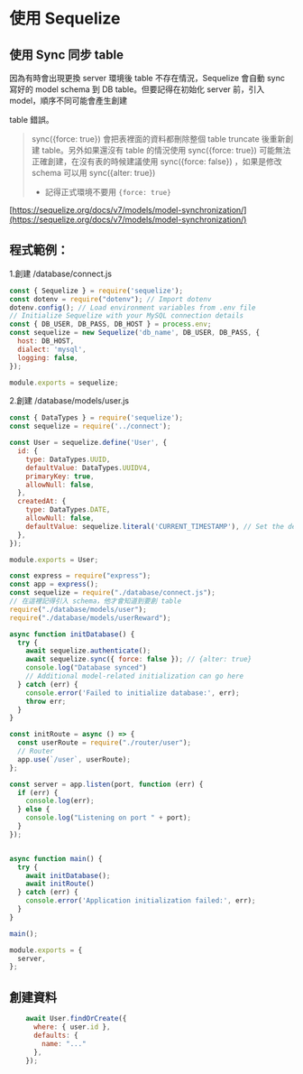# 使用 Sequelize

## 使用 Sync 同步 table

因為有時會出現更換 server 環境後 table 不存在情況，Sequelize 會自動 sync 寫好的 model schema 到 DB table。但要記得在初始化 server 前，引入 model，順序不同可能會產生創建

table 錯誤。

> sync({force: true}) 會把表裡面的資料都刪除整個 table truncate 後重新創建 table。另外如果還沒有 table 的情況使用 sync({force: true})  可能無法正確創建，在沒有表的時候建議使用  sync({force: false}) ，如果是修改 schema 可以用 sync({alter: true})
>
> * 記得正式環境不要用 `{force: true}` &#x20;

[https://sequelize.org/docs/v7/models/model-synchronization/](https://sequelize.org/docs/v7/models/model-synchronization/)

## 程式範例：

1.創建 /database/connect.js

```javascript
const { Sequelize } = require('sequelize');
const dotenv = require("dotenv"); // Import dotenv
dotenv.config(); // Load environment variables from .env file
// Initialize Sequelize with your MySQL connection details
const { DB_USER, DB_PASS, DB_HOST } = process.env;
const sequelize = new Sequelize('db_name', DB_USER, DB_PASS, {
  host: DB_HOST,
  dialect: 'mysql',
  logging: false, 
});

module.exports = sequelize;
```

2.創建 /database/models/user.js

```javascript
const { DataTypes } = require('sequelize');
const sequelize = require('../connect');

const User = sequelize.define('User', {
  id: {
    type: DataTypes.UUID,
    defaultValue: DataTypes.UUIDV4,
    primaryKey: true,
    allowNull: false,
  },
  createdAt: {
    type: DataTypes.DATE,
    allowNull: false,
    defaultValue: sequelize.literal('CURRENT_TIMESTAMP'), // Set the default value to the current timestamp
  },
});

module.exports = User;
```

```javascript
const express = require("express");
const app = express();
const sequelize = require("./database/connect.js");
// 在這裡記得引入 schema，他才會知道到要創 table
require("./database/models/user");
require("./database/models/userReward");

async function initDatabase() {
  try {
    await sequelize.authenticate();
    await sequelize.sync({ force: false }); // {alter: true}
    console.log("Database synced")
    // Additional model-related initialization can go here
  } catch (err) {
    console.error('Failed to initialize database:', err);
    throw err;
  }
}

const initRoute = async () => {
  const userRoute = require("./router/user");
  // Router
  app.use(`/user`, userRoute);
};

const server = app.listen(port, function (err) {
  if (err) {
    console.log(err);
  } else {
    console.log("Listening on port " + port);
  }
});


async function main() {
  try {
    await initDatabase();
    await initRoute()
  } catch (err) {
    console.error('Application initialization failed:', err);
  }
}

main();

module.exports = {
  server,
};
```

## 創建資料

```javascript
    await User.findOrCreate({
      where: { user.id },
      defaults: {
        name: "..."
      },
    });
```
